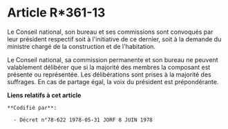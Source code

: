 # Article R*361-13

Le Conseil national, son bureau et ses commissions sont convoqués par leur président respectif soit à l'initiative de ce
dernier, soit à la demande du ministre chargé de la construction et de l'habitation.

Le Conseil national, sa commission permanente et son bureau ne peuvent valablement délibérer que si la majorité des membres
la composant est présente ou représentée. Les délibérations sont prises à la majorité des suffrages. En cas de partage égal,
la voix du président est prépondérante.

**Liens relatifs à cet article**

	**Codifié par**:

	  - Décret n°78-622 1978-05-31 JORF 8 JUIN 1978
